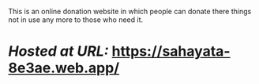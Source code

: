 This is an online donation website in which people can donate there things not in use any more to those who need it.
<h1><i>Hosted at URL: </i><a href="https://sahayata-8e3ae.web.app/" target="_blank">https://sahayata-8e3ae.web.app/</a></h1>